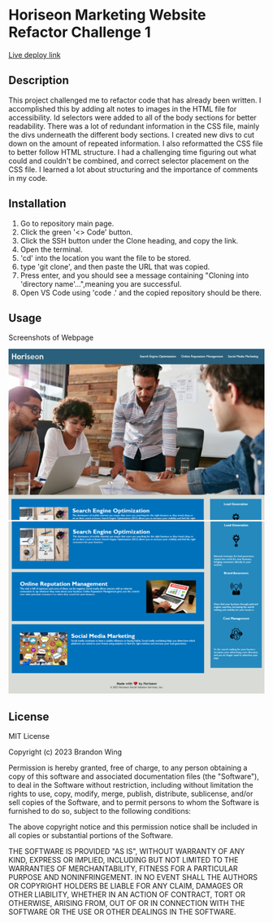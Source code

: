 # Horiseon Marketing Website Refactor Challenge 1

[Live deploy link](https://bwing2.github.io/challenge_1/)

## Description

This project challenged me to refactor code that has already been written. I accomplished this by adding alt notes to images in the HTML file for accessibility. Id selectors were added to all of the body sections for better readability. There was a lot of redundant information in the CSS file, mainly the divs underneath the different body sections. I created new divs to cut down on the amount of repeated information. I also reformatted the CSS file to better follow HTML structure. I had a challenging time figuring out what could and couldn't be combined, and correct selector placement on the CSS file. I learned a lot about structuring and the importance of comments in my code.

## Installation

1. Go to repository main page.
2. Click the green '<> Code' button.
3. Click the SSH button under the Clone heading, and copy the link.
4. Open the terminal.
5. 'cd' into the location you want the file to be stored.
6. type 'git clone', and then paste the URL that was copied.
7. Press enter, and you should see a message containing "Cloning into 'directory name'...",meaning you are successful.
8. Open VS Code using 'code .' and the copied repository should be there.

## Usage 

Screenshots of Webpage 

![First Half](assets/images/website-picture-1.png)
![Second Half](assets/images/website-picture-2.png)

## License

MIT License

Copyright (c) 2023 Brandon Wing

Permission is hereby granted, free of charge, to any person obtaining a copy
of this software and associated documentation files (the "Software"), to deal
in the Software without restriction, including without limitation the rights
to use, copy, modify, merge, publish, distribute, sublicense, and/or sell
copies of the Software, and to permit persons to whom the Software is
furnished to do so, subject to the following conditions:

The above copyright notice and this permission notice shall be included in all
copies or substantial portions of the Software.

THE SOFTWARE IS PROVIDED "AS IS", WITHOUT WARRANTY OF ANY KIND, EXPRESS OR
IMPLIED, INCLUDING BUT NOT LIMITED TO THE WARRANTIES OF MERCHANTABILITY,
FITNESS FOR A PARTICULAR PURPOSE AND NONINFRINGEMENT. IN NO EVENT SHALL THE
AUTHORS OR COPYRIGHT HOLDERS BE LIABLE FOR ANY CLAIM, DAMAGES OR OTHER
LIABILITY, WHETHER IN AN ACTION OF CONTRACT, TORT OR OTHERWISE, ARISING FROM,
OUT OF OR IN CONNECTION WITH THE SOFTWARE OR THE USE OR OTHER DEALINGS IN THE
SOFTWARE.
